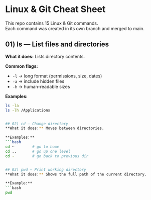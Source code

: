 # Linux & Git Cheat Sheet

This repo contains 15 Linux & Git commands.  
Each command was created in its own branch and merged to main.

## 01) ls — List files and directories
**What it does:** Lists directory contents.

**Common flags:**
- `-l` → long format (permissions, size, dates)
- `-a` → include hidden files
- `-h` → human-readable sizes

**Examples:**
```bash
ls -la
ls -lh /Applications


## 02) cd — Change directory
**What it does:** Moves between directories.

**Examples:**
```bash
cd ~        # go to home
cd ..       # go up one level
cd -        # go back to previous dir


## 03) pwd — Print working directory
**What it does:** Shows the full path of the current directory.

**Example:**
```bash
pwd
